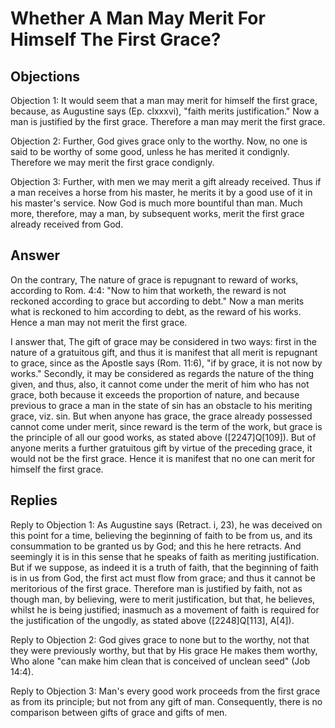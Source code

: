 # Whether A Man May Merit For Himself The First Grace?

## Objections

Objection 1: It would seem that a man may merit for himself the first grace, because, as Augustine says (Ep. clxxxvi), "faith merits justification." Now a man is justified by the first grace. Therefore a man may merit the first grace.

Objection 2: Further, God gives grace only to the worthy. Now, no one is said to be worthy of some good, unless he has merited it condignly. Therefore we may merit the first grace condignly.

Objection 3: Further, with men we may merit a gift already received. Thus if a man receives a horse from his master, he merits it by a good use of it in his master's service. Now God is much more bountiful than man. Much more, therefore, may a man, by subsequent works, merit the first grace already received from God.

## Answer

On the contrary, The nature of grace is repugnant to reward of works, according to Rom. 4:4: "Now to him that worketh, the reward is not reckoned according to grace but according to debt." Now a man merits what is reckoned to him according to debt, as the reward of his works. Hence a man may not merit the first grace.

I answer that, The gift of grace may be considered in two ways: first in the nature of a gratuitous gift, and thus it is manifest that all merit is repugnant to grace, since as the Apostle says (Rom. 11:6), "if by grace, it is not now by works." Secondly, it may be considered as regards the nature of the thing given, and thus, also, it cannot come under the merit of him who has not grace, both because it exceeds the proportion of nature, and because previous to grace a man in the state of sin has an obstacle to his meriting grace, viz. sin. But when anyone has grace, the grace already possessed cannot come under merit, since reward is the term of the work, but grace is the principle of all our good works, as stated above ([2247]Q[109]). But of anyone merits a further gratuitous gift by virtue of the preceding grace, it would not be the first grace. Hence it is manifest that no one can merit for himself the first grace.

## Replies

Reply to Objection 1: As Augustine says (Retract. i, 23), he was deceived on this point for a time, believing the beginning of faith to be from us, and its consummation to be granted us by God; and this he here retracts. And seemingly it is in this sense that he speaks of faith as meriting justification. But if we suppose, as indeed it is a truth of faith, that the beginning of faith is in us from God, the first act must flow from grace; and thus it cannot be meritorious of the first grace. Therefore man is justified by faith, not as though man, by believing, were to merit justification, but that, he believes, whilst he is being justified; inasmuch as a movement of faith is required for the justification of the ungodly, as stated above ([2248]Q[113], A[4]).

Reply to Objection 2: God gives grace to none but to the worthy, not that they were previously worthy, but that by His grace He makes them worthy, Who alone "can make him clean that is conceived of unclean seed" (Job 14:4).

Reply to Objection 3: Man's every good work proceeds from the first grace as from its principle; but not from any gift of man. Consequently, there is no comparison between gifts of grace and gifts of men.